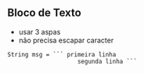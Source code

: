## Bloco de Texto

- usar 3 aspas
- não precisa escapar caracter

````
String msg = ``` primeira linha
                    segunda linha ```
````
